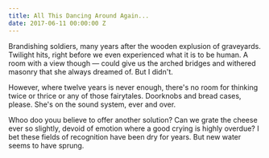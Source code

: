 ```yaml
---
title: All This Dancing Around Again...
date: 2017-06-11 00:00:00 Z
---
```


Brandishing soldiers, many years after the wooden explusion of graveyards. Twilight hits, right before we even experienced what it is to be human. A room with a view though — could give us the arched bridges and withered masonry that she always dreamed of. But I didn't.

However, where twelve years is never enough, there's no room for thinking twice or thrice or any of those fairytales. Doorknobs and bread cases, please. She's on the sound system, ever and over.

Whoo doo youu believe to offer another solution? Can we grate the cheese ever so slightly, devoid of emotion where a good crying is highly overdue? I bet these fields of recognition have been dry for years. But new water seems to have sprung.